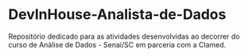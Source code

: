 # DevInHouse-Analista-de-Dados
Repositório dedicado para as atividades desenvolvidas ao decorrer do curso de Análise de Dados - Senai/SC em parceria com a Clamed.
